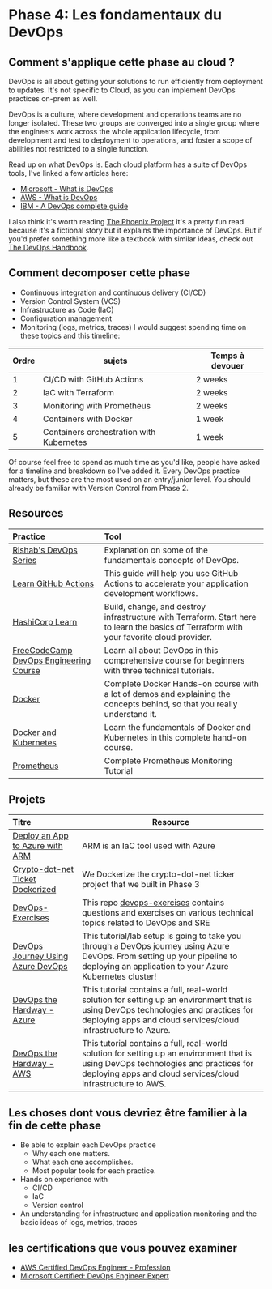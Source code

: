 # Phase 4: Les fondamentaux du DevOps 

## Comment s'applique cette phase au cloud ?

DevOps is all about getting your solutions to run efficiently from deployment to updates.
It's not specific to Cloud, as you can implement DevOps practices on-prem as well.

DevOps is a culture, where development and operations teams are no longer isolated. These two groups are converged into a single group where the engineers work across the whole application lifecycle, from development and test to deployment to operations, and foster a scope of abilities not restricted to a single function.

Read up on what DevOps is. Each cloud platform has a suite of DevOps tools, I've linked a few articles here:

- [Microsoft - What is DevOps](https://azure.microsoft.com/overview/what-is-devops/#overview)
- [AWS - What is DevOps](https://aws.amazon.com/devops/what-is-devops/)
- [IBM - A DevOps complete guide](https://www.ibm.com/cloud/learn/devops-a-complete-guide)

I also think it's worth reading [The Phoenix Project](https://itrevolution.com/the-phoenix-project/) it's a pretty fun read because it's a fictional story but it explains the importance of DevOps. But if you'd prefer something more like a textbook with similar ideas, check out [The DevOps Handbook](https://itrevolution.com/the-devops-handbook/).

## Comment decomposer cette phase

- Continuous integration and continuous delivery (CI/CD)
- Version Control System (VCS)
- Infrastructure as Code (IaC)
- Configuration management
- Monitoring (logs, metrics, traces)
I would suggest spending time on these topics and this timeline:

| Ordre | sujets                 | Temps à devouer |
|-------|-----------------------|-------------------|
| 1 | CI/CD with GitHub Actions | 2 weeks
| 2 | IaC with Terraform | 2 weeks          |
| 3 | Monitoring with Prometheus | 2 weeks     |
| 4 | Containers with Docker | 1 week          |
| 5 | Containers orchestration with Kubernetes | 1 week          |

Of course feel free to spend as much time as you'd like, people have asked for a timeline and breakdown so I've added it. Every DevOps practice matters, but these are the most used on an entry/junior level. You should already be familiar with Version Control from Phase 2.

## Resources

| Practice                                                            | Tool                                                                                       |
| :------------------------------------------------------------------ | :----------------------------------------------------------------------------------------- |
| [Rishab's DevOps Series](https://youtube.com/playlist?list=PLK_LRl1CH4L9ZI0N6WqmQE-Y_-lflAbqM)| Explanation on some of the fundamentals concepts of DevOps.
| [Learn GitHub Actions](https://docs.github.com/en/actions/learn-github-actions)| This guide will help you use GitHub Actions to accelerate your application development workflows.
| [HashiCorp Learn](https://learn.hashicorp.com/terraform)| Build, change, and destroy infrastructure with Terraform. Start here to learn the basics of Terraform with your favorite cloud provider.
| [FreeCodeCamp DevOps Engineering Course](https://youtu.be/j5Zsa_eOXeY) | Learn all about DevOps in this comprehensive course for beginners with three technical tutorials.
| [Docker](https://youtu.be/3c-iBn73dDE) | Complete Docker Hands-on course with a lot of demos and explaining the concepts behind, so that you really understand it.
| [Docker and Kubernetes](https://youtu.be/Wf2eSG3owoA) | Learn the fundamentals of Docker and Kubernetes in this complete hand-on course.
| [Prometheus](https://youtube.com/playlist?list=PLy7NrYWoggjxCF3av5JKwyG7FFF9eLeL4) | Complete Prometheus Monitoring Tutorial

## Projets

| Titre                                                        | Resource                                                                          |
| :----------------------------------------------------------- | --------------------------------------------------------------------------------- |
[Deploy an App to Azure with ARM](https://github.com/SoniaConti/ContosoFinance-Demo) | ARM is an IaC tool used with Azure
|[Crypto-dot-net Ticket Dockerized](https://github.com/rishabkumar7/crypto-ticker-dotnet) | We Dockerize the crypto-dot-net ticker project that we built in Phase 3
| [DevOps-Exercises](https://github.com/bregman-arie/devops-exercises) | This repo [devops-exercises](https://github.com/bregman-arie/devops-exercises) contains questions and exercises on various technical topics related to DevOps and SRE |
| [DevOps Journey Using Azure DevOps](https://github.com/thomast1906/DevOps-Journey-Using-Azure-DevOps) | This tutorial/lab setup is going to take you through a DevOps journey using Azure DevOps. From setting up your pipeline to deploying an application to your Azure Kubernetes cluster! |
| [DevOps the Hardway - Azure](https://github.com/thomast1906/DevOps-The-Hard-Way-Azure) | This tutorial contains a full, real-world solution for setting up an environment that is using DevOps technologies and practices for deploying apps and cloud services/cloud infrastructure to Azure. |
| [DevOps the Hardway - AWS](https://github.com/AdminTurnedDevOps/DevOps-The-Hard-Way-AWS) | This tutorial contains a full, real-world solution for setting up an environment that is using DevOps technologies and practices for deploying apps and cloud services/cloud infrastructure to AWS. |

## Les choses dont vous devriez être familier à la fin de cette phase


- Be able to explain each DevOps practice
  - Why each one matters.
  - What each one accomplishes.
  - Most popular tools for each practice.
- Hands on experience with
  - CI/CD
  - IaC
  - Version control
- An understanding for infrastructure and application monitoring and the basic ideas of logs, metrics, traces


## les certifications que vous pouvez examiner

- [AWS Certified DevOps Engineer - Profession](https://aws.amazon.com/certification/certified-devops-engineer-professional/?ch=sec&sec=rmg&d=1)
- [Microsoft Certified: DevOps Engineer Expert](https://docs.microsoft.com/en-us/learn/certifications/devops-engineer/)
